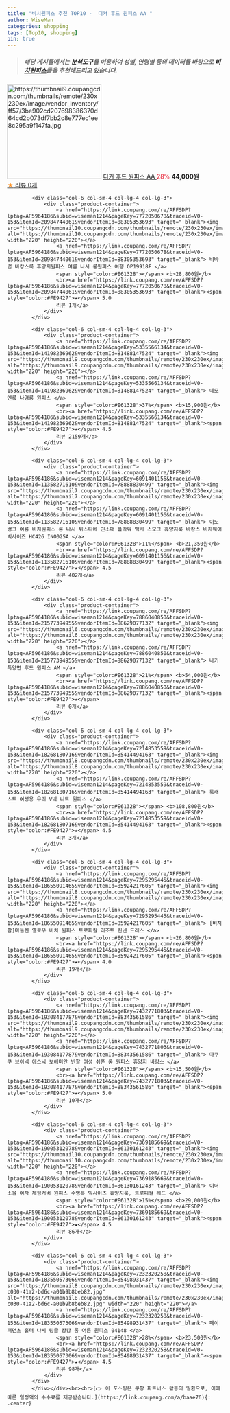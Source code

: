 ```yaml
---
title: "비치원피스 추천 TOP10 -  디커 후드 원피스 AA "
author: WiseMan
categories: shopping
tags: [Top10, shopping]
pin: true
---
```


> ##### 해당 게시물에서는 [**분석도구**](https://itemscout.io/)를 이용하여 **성별**, **연령별** 등의 데이터를 바탕으로 [**비치원피스**](https://link.coupang.com/a/baae76)들을 추천해드리고 있습니다.
<div class="container"><div class="row">
            <div class="col-6 col-sm-4 col-lg-4 col-lg-3">
                <div class="product-container">
                    <a href="https://link.coupang.com/re/AFFSDP?lptag=AF5964186&subid=wiseman1214&pageKey=7886078129&traceid=V0-153&itemId=21577552331&vendorItemId=88629233584" target="_blank"><img src="https://thumbnail9.coupangcdn.com/thumbnails/remote/230x230ex/image/vendor_inventory/ff57/3be902cd207698386370d64cd2b073df7bb2c8e777ec1ee8c295a9f147fa.jpg" alt="https://thumbnail9.coupangcdn.com/thumbnails/remote/230x230ex/image/vendor_inventory/ff57/3be902cd207698386370d64cd2b073df7bb2c8e777ec1ee8c295a9f147fa.jpg" width="220" height="220"></a>
                    <a href="https://link.coupang.com/re/AFFSDP?lptag=AF5964186&subid=wiseman1214&pageKey=7886078129&traceid=V0-153&itemId=21577552331&vendorItemId=88629233584" target="_blank"> 디커 후드 원피스 AA </a>
                    <span style="color:#E61328">28%</span> <b>44,000원</b>
                    <br><a href="https://link.coupang.com/re/AFFSDP?lptag=AF5964186&subid=wiseman1214&pageKey=7886078129&traceid=V0-153&itemId=21577552331&vendorItemId=88629233584" target="_blank"><span style="color:#FE9427">★</span> 
                    리뷰 0개</a>
                </div>
            </div>
            
            <div class="col-6 col-sm-4 col-lg-4 col-lg-3">
                <div class="product-container">
                    <a href="https://link.coupang.com/re/AFFSDP?lptag=AF5964186&subid=wiseman1214&pageKey=7772050678&traceid=V0-153&itemId=20984744061&vendorItemId=88305353693" target="_blank"><img src="https://thumbnail10.coupangcdn.com/thumbnails/remote/230x230ex/image/vendor_inventory/693c/0582c390ffe04678881943e1fb4baef58c7c86f1f56e7e0f7b088246858e.jpg" alt="https://thumbnail10.coupangcdn.com/thumbnails/remote/230x230ex/image/vendor_inventory/693c/0582c390ffe04678881943e1fb4baef58c7c86f1f56e7e0f7b088246858e.jpg" width="220" height="220"></a>
                    <a href="https://link.coupang.com/re/AFFSDP?lptag=AF5964186&subid=wiseman1214&pageKey=7772050678&traceid=V0-153&itemId=20984744061&vendorItemId=88305353693" target="_blank"> 비바럽 바캉스룩 휴양지원피스 여름 나시 롱원피스 여행 OP19918F </a>
                    <span style="color:#E61328"></span> <b>28,800원</b>
                    <br><a href="https://link.coupang.com/re/AFFSDP?lptag=AF5964186&subid=wiseman1214&pageKey=7772050678&traceid=V0-153&itemId=20984744061&vendorItemId=88305353693" target="_blank"><span style="color:#FE9427">★</span> 5.0
                    리뷰 1개</a>
                </div>
            </div>
            
            <div class="col-6 col-sm-4 col-lg-4 col-lg-3">
                <div class="product-container">
                    <a href="https://link.coupang.com/re/AFFSDP?lptag=AF5964186&subid=wiseman1214&pageKey=5335566134&traceid=V0-153&itemId=14198236962&vendorItemId=81488147524" target="_blank"><img src="https://thumbnail9.coupangcdn.com/thumbnails/remote/230x230ex/image/vendor_inventory/5fb9/e986c221c07badfecf65d6a9bdd1aa250d45c9726a591dc538c4114a132e.jpg" alt="https://thumbnail9.coupangcdn.com/thumbnails/remote/230x230ex/image/vendor_inventory/5fb9/e986c221c07badfecf65d6a9bdd1aa250d45c9726a591dc538c4114a132e.jpg" width="220" height="220"></a>
                    <a href="https://link.coupang.com/re/AFFSDP?lptag=AF5964186&subid=wiseman1214&pageKey=5335566134&traceid=V0-153&itemId=14198236962&vendorItemId=81488147524" target="_blank"> 네모엔룩 나염롱 원피스 </a>
                    <span style="color:#E61328">37%</span> <b>15,900원</b>
                    <br><a href="https://link.coupang.com/re/AFFSDP?lptag=AF5964186&subid=wiseman1214&pageKey=5335566134&traceid=V0-153&itemId=14198236962&vendorItemId=81488147524" target="_blank"><span style="color:#FE9427">★</span> 4.5
                    리뷰 2159개</a>
                </div>
            </div>
            
            <div class="col-6 col-sm-4 col-lg-4 col-lg-3">
                <div class="product-container">
                    <a href="https://link.coupang.com/re/AFFSDP?lptag=AF5964186&subid=wiseman1214&pageKey=6091401156&traceid=V0-153&itemId=11358271610&vendorItemId=78888830499" target="_blank"><img src="https://thumbnail7.coupangcdn.com/thumbnails/remote/230x230ex/image/vendor_inventory/9bba/af9e09c68f625f8b9cdb0d826edc1e43d368c02d9dbdff9febccab822312.jpg" alt="https://thumbnail7.coupangcdn.com/thumbnails/remote/230x230ex/image/vendor_inventory/9bba/af9e09c68f625f8b9cdb0d826edc1e43d368c02d9dbdff9febccab822312.jpg" width="220" height="220"></a>
                    <a href="https://link.coupang.com/re/AFFSDP?lptag=AF5964186&subid=wiseman1214&pageKey=6091401156&traceid=V0-153&itemId=11358271610&vendorItemId=78888830499" target="_blank"> 이노뱅크 여름 비치원피스 롱 나시 뷔스티에 민소매 플라워 맥시 스모크 휴양지룩 바캉스 비치웨어 빅사이즈 HC426 INO025A </a>
                    <span style="color:#E61328">11%</span> <b>21,350원</b>
                    <br><a href="https://link.coupang.com/re/AFFSDP?lptag=AF5964186&subid=wiseman1214&pageKey=6091401156&traceid=V0-153&itemId=11358271610&vendorItemId=78888830499" target="_blank"><span style="color:#FE9427">★</span> 4.5
                    리뷰 402개</a>
                </div>
            </div>
            
            <div class="col-6 col-sm-4 col-lg-4 col-lg-3">
                <div class="product-container">
                    <a href="https://link.coupang.com/re/AFFSDP?lptag=AF5964186&subid=wiseman1214&pageKey=7886040850&traceid=V0-153&itemId=21577394955&vendorItemId=88629077132" target="_blank"><img src="https://thumbnail6.coupangcdn.com/thumbnails/remote/230x230ex/image/vendor_inventory/3da1/79187c0a7eef98a16913e618f10fef3231aa5c4c2d428b2660603d174c3f.jpg" alt="https://thumbnail6.coupangcdn.com/thumbnails/remote/230x230ex/image/vendor_inventory/3da1/79187c0a7eef98a16913e618f10fef3231aa5c4c2d428b2660603d174c3f.jpg" width="220" height="220"></a>
                    <a href="https://link.coupang.com/re/AFFSDP?lptag=AF5964186&subid=wiseman1214&pageKey=7886040850&traceid=V0-153&itemId=21577394955&vendorItemId=88629077132" target="_blank"> 나키 특양면 후드 원피스 AM </a>
                    <span style="color:#E61328">21%</span> <b>54,000원</b>
                    <br><a href="https://link.coupang.com/re/AFFSDP?lptag=AF5964186&subid=wiseman1214&pageKey=7886040850&traceid=V0-153&itemId=21577394955&vendorItemId=88629077132" target="_blank"><span style="color:#FE9427">★</span> 
                    리뷰 0개</a>
                </div>
            </div>
            
            <div class="col-6 col-sm-4 col-lg-4 col-lg-3">
                <div class="product-container">
                    <a href="https://link.coupang.com/re/AFFSDP?lptag=AF5964186&subid=wiseman1214&pageKey=7214853559&traceid=V0-153&itemId=18268180716&vendorItemId=85414494163" target="_blank"><img src="https://thumbnail8.coupangcdn.com/thumbnails/remote/230x230ex/image/rs_quotation_api/eo3go1nm/ccb1eebe64bd4cfda1f6c66a7c31cb09.jpg" alt="https://thumbnail8.coupangcdn.com/thumbnails/remote/230x230ex/image/rs_quotation_api/eo3go1nm/ccb1eebe64bd4cfda1f6c66a7c31cb09.jpg" width="220" height="220"></a>
                    <a href="https://link.coupang.com/re/AFFSDP?lptag=AF5964186&subid=wiseman1214&pageKey=7214853559&traceid=V0-153&itemId=18268180716&vendorItemId=85414494163" target="_blank"> 룩캐스트 여성용 유리 V넥 니트 원피스 </a>
                    <span style="color:#E61328"></span> <b>108,800원</b>
                    <br><a href="https://link.coupang.com/re/AFFSDP?lptag=AF5964186&subid=wiseman1214&pageKey=7214853559&traceid=V0-153&itemId=18268180716&vendorItemId=85414494163" target="_blank"><span style="color:#FE9427">★</span> 4.5
                    리뷰 3개</a>
                </div>
            </div>
            
            <div class="col-6 col-sm-4 col-lg-4 col-lg-3">
                <div class="product-container">
                    <a href="https://link.coupang.com/re/AFFSDP?lptag=AF5964186&subid=wiseman1214&pageKey=7295295445&traceid=V0-153&itemId=18655091465&vendorItemId=85924217605" target="_blank"><img src="https://thumbnail8.coupangcdn.com/thumbnails/remote/230x230ex/image/vendor_inventory/4dc7/d9a510b91937e7aa06d00b5e1ed7ae27dd276f7b1e5f2a456146a3a991cd.jpg" alt="https://thumbnail8.coupangcdn.com/thumbnails/remote/230x230ex/image/vendor_inventory/4dc7/d9a510b91937e7aa06d00b5e1ed7ae27dd276f7b1e5f2a456146a3a991cd.jpg" width="220" height="220"></a>
                    <a href="https://link.coupang.com/re/AFFSDP?lptag=AF5964186&subid=wiseman1214&pageKey=7295295445&traceid=V0-153&itemId=18655091465&vendorItemId=85924217605" target="_blank"> [비치팜]마들렌 옐로우 비치 원피스 트로피칼 리조트 린넨 드레스 </a>
                    <span style="color:#E61328"></span> <b>26,800원</b>
                    <br><a href="https://link.coupang.com/re/AFFSDP?lptag=AF5964186&subid=wiseman1214&pageKey=7295295445&traceid=V0-153&itemId=18655091465&vendorItemId=85924217605" target="_blank"><span style="color:#FE9427">★</span> 4.0
                    리뷰 19개</a>
                </div>
            </div>
            
            <div class="col-6 col-sm-4 col-lg-4 col-lg-3">
                <div class="product-container">
                    <a href="https://link.coupang.com/re/AFFSDP?lptag=AF5964186&subid=wiseman1214&pageKey=7432771803&traceid=V0-153&itemId=19308417787&vendorItemId=88343561586" target="_blank"><img src="https://thumbnail9.coupangcdn.com/thumbnails/remote/230x230ex/image/vendor_inventory/4e30/0660fac82d8af8230b2551416d93f55191dc08a14ff7f308e3708e1db2d5.jpg" alt="https://thumbnail9.coupangcdn.com/thumbnails/remote/230x230ex/image/vendor_inventory/4e30/0660fac82d8af8230b2551416d93f55191dc08a14ff7f308e3708e1db2d5.jpg" width="220" height="220"></a>
                    <a href="https://link.coupang.com/re/AFFSDP?lptag=AF5964186&subid=wiseman1214&pageKey=7432771803&traceid=V0-153&itemId=19308417787&vendorItemId=88343561586" target="_blank"> 마쿠쿠 브이넥 에스닉 보헤미안 반팔 여성 쉬폰 롱 원피스 휴양지 바캉스 </a>
                    <span style="color:#E61328"></span> <b>15,500원</b>
                    <br><a href="https://link.coupang.com/re/AFFSDP?lptag=AF5964186&subid=wiseman1214&pageKey=7432771803&traceid=V0-153&itemId=19308417787&vendorItemId=88343561586" target="_blank"><span style="color:#FE9427">★</span> 5.0
                    리뷰 10개</a>
                </div>
            </div>
            
            <div class="col-6 col-sm-4 col-lg-4 col-lg-3">
                <div class="product-container">
                    <a href="https://link.coupang.com/re/AFFSDP?lptag=AF5964186&subid=wiseman1214&pageKey=7369185669&traceid=V0-153&itemId=19005312078&vendorItemId=86130161243" target="_blank"><img src="https://thumbnail10.coupangcdn.com/thumbnails/remote/230x230ex/image/vendor_inventory/5bc3/3c761bb38e2c3c773fdd72676688a89474bd72cf4e781cab85bba76be9c6.jpg" alt="https://thumbnail10.coupangcdn.com/thumbnails/remote/230x230ex/image/vendor_inventory/5bc3/3c761bb38e2c3c773fdd72676688a89474bd72cf4e781cab85bba76be9c6.jpg" width="220" height="220"></a>
                    <a href="https://link.coupang.com/re/AFFSDP?lptag=AF5964186&subid=wiseman1214&pageKey=7369185669&traceid=V0-153&itemId=19005312078&vendorItemId=86130161243" target="_blank"> 이너소울 여자 체형커버 원피스 수영복 빅사이즈 휴양지룩, 트로피컬 레드 </a>
                    <span style="color:#E61328">15%</span> <b>29,000원</b>
                    <br><a href="https://link.coupang.com/re/AFFSDP?lptag=AF5964186&subid=wiseman1214&pageKey=7369185669&traceid=V0-153&itemId=19005312078&vendorItemId=86130161243" target="_blank"><span style="color:#FE9427">★</span> 4.5
                    리뷰 86개</a>
                </div>
            </div>
            
            <div class="col-6 col-sm-4 col-lg-4 col-lg-3">
                <div class="product-container">
                    <a href="https://link.coupang.com/re/AFFSDP?lptag=AF5964186&subid=wiseman1214&pageKey=7232320258&traceid=V0-153&itemId=18355057306&vendorItemId=85498931437" target="_blank"><img src="https://thumbnail8.coupangcdn.com/thumbnails/remote/230x230ex/image/retail/images/2023/03/30/10/2/f7f83ea2-c030-41a2-bd6c-a01b9b8beb82.jpg" alt="https://thumbnail8.coupangcdn.com/thumbnails/remote/230x230ex/image/retail/images/2023/03/30/10/2/f7f83ea2-c030-41a2-bd6c-a01b9b8beb82.jpg" width="220" height="220"></a>
                    <a href="https://link.coupang.com/re/AFFSDP?lptag=AF5964186&subid=wiseman1214&pageKey=7232320258&traceid=V0-153&itemId=18355057306&vendorItemId=85498931437" target="_blank"> 페이퍼먼츠 홀터 나시 링클 캉캉 롱 여름 원피스 04148 </a>
                    <span style="color:#E61328">28%</span> <b>23,500원</b>
                    <br><a href="https://link.coupang.com/re/AFFSDP?lptag=AF5964186&subid=wiseman1214&pageKey=7232320258&traceid=V0-153&itemId=18355057306&vendorItemId=85498931437" target="_blank"><span style="color:#FE9427">★</span> 4.5
                    리뷰 98개</a>
                </div>
            </div>
            </div></div><br><br>[👉 이 포스팅은 쿠팡 파트너스 활동의 일환으로, 이에 따른 일정액의 수수료를 제공받습니다.](https://link.coupang.com/a/baae76){: .center}